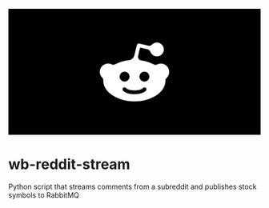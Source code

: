 ![Title Image](./ReadMe.png)
# wb-reddit-stream
Python script that streams comments from a subreddit and publishes stock symbols to RabbitMQ
